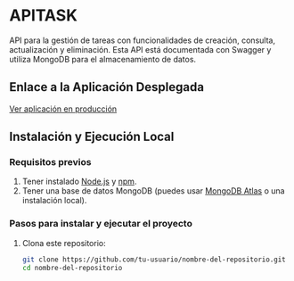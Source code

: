 # APITASK

API para la gestión de tareas con funcionalidades de creación, consulta, actualización y eliminación. Esta API está documentada con Swagger y utiliza MongoDB para el almacenamiento de datos.

## Enlace a la Aplicación Desplegada

[Ver aplicación en producción](https://nombre-de-tu-aplicacion.render.com/api-docs)

## Instalación y Ejecución Local

### Requisitos previos

1. Tener instalado [Node.js](https://nodejs.org) y [npm](https://www.npmjs.com/).
2. Tener una base de datos MongoDB (puedes usar [MongoDB Atlas](https://www.mongodb.com/atlas) o una instalación local).

### Pasos para instalar y ejecutar el proyecto

1. Clona este repositorio:
   ```bash
   git clone https://github.com/tu-usuario/nombre-del-repositorio.git
   cd nombre-del-repositorio
   ```
